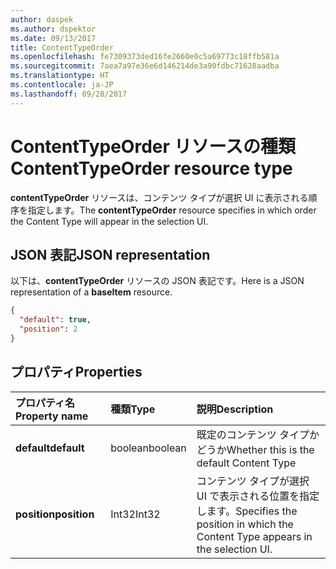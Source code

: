 ```yaml
---
author: daspek
ms.author: dspektor
ms.date: 09/13/2017
title: ContentTypeOrder
ms.openlocfilehash: fe7309373ded16fe2660e0c5a69773c18ffb581a
ms.sourcegitcommit: 7aea7a97e36e6d146214de3a90fdbc71628aadba
ms.translationtype: HT
ms.contentlocale: ja-JP
ms.lasthandoff: 09/28/2017
---
```

# <a name="contenttypeorder-resource-type"></a><span data-ttu-id="6ec99-102">ContentTypeOrder リソースの種類</span><span class="sxs-lookup"><span data-stu-id="6ec99-102">ContentTypeOrder resource type</span></span>

<span data-ttu-id="6ec99-103">**contentTypeOrder** リソースは、コンテンツ タイプが選択 UI に表示される順序を指定します。</span><span class="sxs-lookup"><span data-stu-id="6ec99-103">The **contentTypeOrder** resource specifies in which order the Content Type will appear in the selection UI.</span></span>

## <a name="json-representation"></a><span data-ttu-id="6ec99-104">JSON 表記</span><span class="sxs-lookup"><span data-stu-id="6ec99-104">JSON representation</span></span>

<span data-ttu-id="6ec99-105">以下は、**contentTypeOrder** リソースの JSON 表記です。</span><span class="sxs-lookup"><span data-stu-id="6ec99-105">Here is a JSON representation of a **baseItem** resource.</span></span>
<!-- { "blockType": "resource", "@type": "microsoft.graph.contentTypeOrder", "@type.aka": "oneDrive.contentTypeOrderFacet" } -->

```json
{
  "default": true,
  "position": 2
}
```

## <a name="properties"></a><span data-ttu-id="6ec99-106">プロパティ</span><span class="sxs-lookup"><span data-stu-id="6ec99-106">Properties</span></span>

| <span data-ttu-id="6ec99-107">プロパティ名</span><span class="sxs-lookup"><span data-stu-id="6ec99-107">Property name</span></span> | <span data-ttu-id="6ec99-108">種類</span><span class="sxs-lookup"><span data-stu-id="6ec99-108">Type</span></span>    | <span data-ttu-id="6ec99-109">説明</span><span class="sxs-lookup"><span data-stu-id="6ec99-109">Description</span></span>
|:--------------|:--------|:----------------------------------------------------
| <span data-ttu-id="6ec99-110">**default**</span><span class="sxs-lookup"><span data-stu-id="6ec99-110">**default**</span></span>   | <span data-ttu-id="6ec99-111">boolean</span><span class="sxs-lookup"><span data-stu-id="6ec99-111">boolean</span></span> | <span data-ttu-id="6ec99-112">既定のコンテンツ タイプかどうか</span><span class="sxs-lookup"><span data-stu-id="6ec99-112">Whether this is the default Content Type</span></span>
| <span data-ttu-id="6ec99-113">**position**</span><span class="sxs-lookup"><span data-stu-id="6ec99-113">**position**</span></span>  | <span data-ttu-id="6ec99-114">Int32</span><span class="sxs-lookup"><span data-stu-id="6ec99-114">Int32</span></span>   | <span data-ttu-id="6ec99-115">コンテンツ タイプが選択 UI で表示される位置を指定します。</span><span class="sxs-lookup"><span data-stu-id="6ec99-115">Specifies the position in which the Content Type appears in the selection UI.</span></span>

<!-- {
  "type": "#page.annotation",
  "description": "",
  "keywords": "",
  "section": "documentation",
  "tocPath": "Resources/ContentTypeOrder"
} -->
